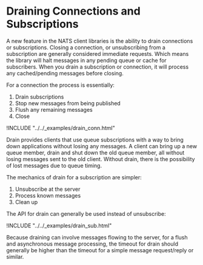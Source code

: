 # Draining Connections and Subscriptions

A new feature in the NATS client libraries is the ability to drain connections or subscriptions. Closing a connection, or unsubscribing from a subscription are generally considered immediate requests. Which means the library will halt messages in any pending queue or cache for subscribers. When you drain a subscription or connection, it will process any cached/pending messages before closing.

For a connection the process is essentially:

  1. Drain subscriptions
  2. Stop new messages from being published
  3. Flush any remaining messages
  4. Close

!INCLUDE "../../_examples/drain_conn.html"

Drain provides clients that use queue subscriptions with a way to bring down applications without losing any messages. A client can bring up a new queue member, drain and shut down the old queue member, all without losing messages sent to the old client. Without drain, there is the possibility of lost messages due to queue timing.

The mechanics of drain for a subscription are simpler:

 1. Unsubscribe at the server
 2. Process known messages
 3. Clean up

The API for drain can generally be used instead of unsubscribe:

!INCLUDE "../../_examples/drain_sub.html"

Because draining can involve messages flowing to the server, for a flush and asynchronous message processing, the timeout for drain should generally be higher than the timeout for a simple message request/reply or similar.